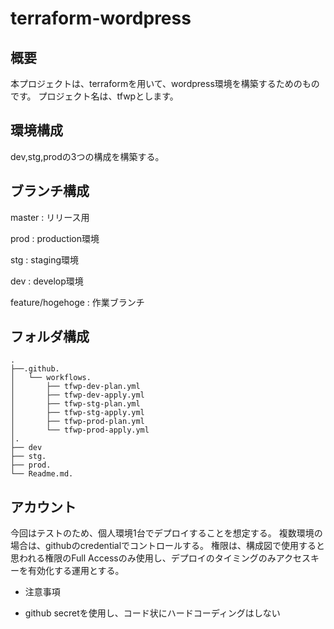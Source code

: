 # terraform-wordpress
## 概要
本プロジェクトは、terraformを用いて、wordpress環境を構築するためのものです。
プロジェクト名は、tfwpとします。

## 環境構成
dev,stg,prodの3つの構成を構築する。

## ブランチ構成

master : リリース用

prod : production環境

stg : staging環境

dev : develop環境

feature/hogehoge : 作業ブランチ

## フォルダ構成

```
.
├──.github. 
│   └── workflows. 
│       ├── tfwp-dev-plan.yml
│       ├── tfwp-dev-apply.yml
│       ├── tfwp-stg-plan.yml
│       ├── tfwp-stg-apply.yml
│       ├── tfwp-prod-plan.yml
│       └── tfwp-prod-apply.yml
│. 
├── dev  
├── stg. 
├── prod. 
└── Readme.md. 
```

## アカウント
今回はテストのため、個人環境1台でデプロイすることを想定する。
複数環境の場合は、githubのcredentialでコントロールする。
権限は、構成図で使用すると思われる権限のFull Accessのみ使用し、デプロイのタイミングのみアクセスキーを有効化する運用とする。
* 注意事項
- github secretを使用し、コード状にハードコーディングはしない

